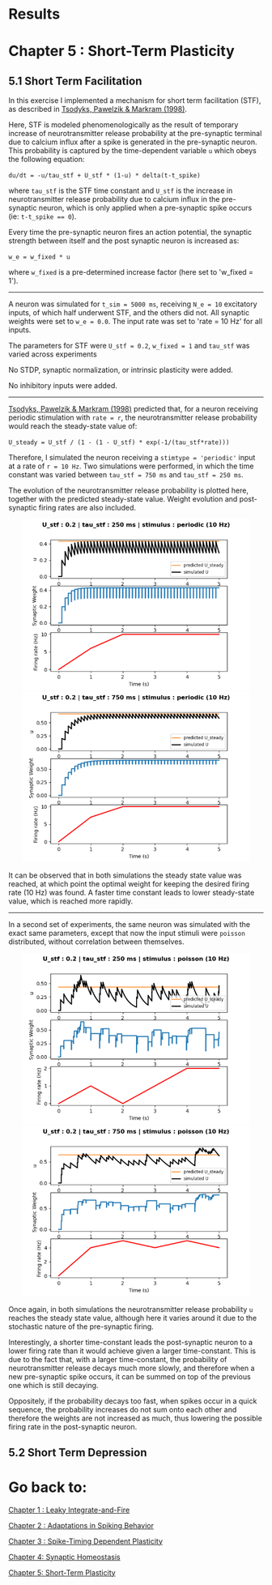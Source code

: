 # Results

# Chapter 5 : Short-Term Plasticity

## 5.1 Short Term Facilitation

In this exercise I implemented a mechanism for short term facilitation (STF), as described in [Tsodyks, Pawelzik & Markram (1998)](http://www.ccnss.org/ccn_2014/materials/pdf/tsodyks/Tsodyks_1998.pdf).

Here, STF is modeled phenomenologically as the result of temporary increase of neurotransmitter release probability at the pre-synaptic terminal due to calcium influx after a spike is generated in the pre-synaptic neuron. This probability is captured by the time-dependent variable `u` which obeys the following equation:

`du/dt = -u/tau_stf + U_stf * (1-u) * delta(t-t_spike)`

where `tau_stf` is the STF time constant and `U_stf` is the increase in neurotransmitter release probability due to calcium influx in the pre-synaptic neuron, which is only applied when a pre-synaptic spike occurs (ie: `t-t_spike == 0`).

Every time the pre-synaptic neuron fires an action potential, the synaptic strength between itself and the post synaptic neuron is increased as:

`w_e = w_fixed * u`

where `w_fixed` is a pre-determined increase factor (here set to 'w_fixed = 1').

___

A neuron was simulated for `t_sim = 5000 ms`, receiving `N_e = 10` excitatory inputs, of which half underwent STF, and the others did not. All synaptic weights were set to `w_e = 0.0`. The input rate was set to 'rate = 10 Hz' for all inputs.

The parameters for STF were `U_stf = 0.2`, `w_fixed = 1` and `tau_stf` was varied across experiments   

No STDP, synaptic normalization, or intrinsic plasticity were added.

No inhibitory inputs were added.

___

[Tsodyks, Pawelzik & Markram (1998)](http://www.ccnss.org/ccn_2014/materials/pdf/tsodyks/Tsodyks_1998.pdf) predicted that, for a neuron receiving periodic stimulation with `rate = r`, the neurotransmitter release probability would reach the steady-state value of: 

`U_steady = U_stf / (1 - (1 - U_stf) * exp(-1/(tau_stf*rate)))`

Therefore, I simulated the neuron receiving a `stimtype = 'periodic'` input at a rate of `r = 10 Hz`. Two simulations were performed, in which the time constant was varied between `tau_stf = 750 ms` and `tau_stf = 250 ms`.

The evolution of the neurotransmitter release probability is plotted here, together with the predicted steady-state value. Weight evolution and post-synaptic firing rates are also included. 


<p align="center"> 
  <img src="exercise51_02.png" width="450"/>
  <img src="exercise51_01.png" width="450"/>
</p>

It can be observed that in both simulations the steady state value was reached, at which point the optimal weight for keeping the desired firing rate (10 Hz) was found. A faster time constant leads to lower steady-state value, which is reached more rapidly.

___

In a second set of experiments, the same neuron was simulated with the exact same parameters, except that now the input stimuli were `poisson` distributed, without correlation between themselves.

<p align="center"> 
  <img src="exercise51_04.png" width="450"/>
  <img src="exercise51_03.png" width="450"/>
</p>

Once again, in both simulations the neurotransmitter release probability `u` reaches the steady state value, although here it varies around it due to the stochastic nature of the pre-synaptic firing.

Interestingly, a shorter time-constant leads the post-synaptic neuron to a lower firing rate than it would achieve given a larger time-constant. This is due to the fact that, with a larger time-constant, the probability of neurotransmitter release decays much more slowly, and therefore when a new pre-synaptic spike occurs, it can be summed on top of the previous one which is still decaying. 

Oppositely, if the probability decays too fast, when spikes occur in a quick sequence, the probability increases do not sum onto each other and therefore the weights are not increased as much, thus lowering the possible firing rate in the post-synaptic neuron.


## 5.2 Short Term Depression

# Go back to:

[Chapter 1 : Leaky Integrate-and-Fire](https://github.com/rtam97/C11-CompModNeuPlast/blob/main/results/unit1/README.md)

[Chapter 2 : Adaptations in Spiking Behavior](https://github.com/rtam97/C11-CompModNeuPlast/blob/main/results/unit2/README.md)

[Chapter 3 : Spike-Timing Dependent Plasticity](https://github.com/rtam97/C11-CompModNeuPlast/blob/main/results/unit3/README.md)

[Chapter 4: Synaptic Homeostasis](https://github.com/rtam97/C11-CompModNeuPlast/blob/main/results/unit4/README.md)

[Chapter 5: Short-Term Plasticity](https://github.com/rtam97/C11-CompModNeuPlast/blob/main/results/unit5/README.md)
